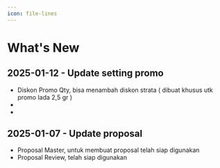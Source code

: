 ```yaml
---
icon: file-lines
---
```


# What's New

## 2025-01-12 - Update setting promo

* Diskon Promo Qty, bisa menambah diskon strata ( dibuat khusus utk promo lada 2,5 gr )
*
*

## 2025-01-07 - Update proposal

* Proposal Master, untuk membuat proposal telah siap digunakan
* Proposal Review, telah siap digunakan
